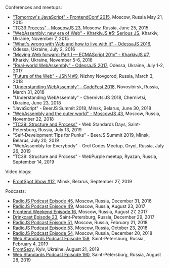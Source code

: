 Conferences and meetups:
- ["Tomorrow's JavaScript" - FrontendConf 2015](FrontendConf2015/), Moscow, Russia May 21, 2015
- ["TC39 Process" - MoscowJS 23](MoscowJS23/), Moscow, Russia, June 25, 2015
- ["WebAssembly: new era of Web" - KharkivJS #5: Serious JS](KharkivJS5/), Kharkiv, Ukraine, November 7, 2015
- ["What's wrong with Web and how to live with it" - OdessaJS 2016](OdessaJS2016/), Odessa, Ukraine, July 2, 2016
- ["Moving Web forward: Part I — ECMAScript 201x" - KharkivJS #7](KharkivJS7/), Kharkiv, Ukraine, November 5-6, 2016
- ["Real-world WebAssembly" - OdessaJS 2017](OdessaJS2017/), Odessa, Ukraine, July 1-2, 2017
- ["Future of the Web" - JSNN #9](https://youtu.be/ZtJZ2qDjee4), Nizhny Novgorod, Russia, March 3, 2018
- ["Understanding WebAssembly" - CodeFest 2018](https://2018.codefest.ru/lecture/1324/), Novosibirsk, Russia, March 31, 2018
- "Understanding WebAssembly" - ChernivtsiJS 2018, Chernivtsi, Ukraine, June 23, 2018
- "JavaScript" - BeerJS Summit 2018, Minsk, Belarus, June 30, 2018
- ["WebAssembly and the outer world" - MoscowJS 43](https://www.moscowjs.ru/talk/webassembly-i-vneshniy-mir), Moscow, Russia, November 22, 2018
- ["TC39: Structure and Process"](https://www.youtube.com/watch?v=_0psqory6rk) - Web Standards Days, Saint-Petersburg, Russia, July 13, 2019
- "Self-Development Tips for Punks" - BeerJS Summit 2019, Minsk, Belarus, July 20, 2019
- "WebAssembly for Everybody" - Orel Codes Meetup, Oryol, Russia, July 26, 2019
- "TC39: Structure and Process" - WebPurple meetup, Ryazan, Russia, September 14, 2019

Video blogs:
- [FrontSpot Show #12](https://www.youtube.com/watch?v=4mSv4I3_Phg), Minsk, Belarus, September 27, 2019

Podcasts:
- [RadioJS Podcast Episode 45](https://radiojs.ru/2016/12/radiojs-45/), Moscow, Russia, December 31, 2016
- [RadioJS Podcast Episode 49](https://radiojs.ru/2017/08/radiojs-49/), Moscow, Russia, August 23, 2017
- [Frontend Weekend Episode 16](https://soundcloud.com/frontend-weekend/fw-16), Moscow, Russia, August 27, 2017
- [Drinkcast Episode 23](https://spb-frontend.ru/podcast/23/), Saint-Petersburg, Russia, December 29, 2017
- [RadioJS Podcast Episode 51](https://radiojs.ru/2018/02/radiojs-51/), Moscow, Russia, February 21, 2018
- [RadioJS Podcast Episode 53](https://radiojs.ru/2017/08/radiojs-53/), Moscow, Russia, October 23, 2018
- [RadioJS Podcast Episode 54](https://radiojs.ru/2017/08/radiojs-54/), Moscow, Russia, December 20, 2018
- [Web Standards Podcast Episode 159](https://www.youtube.com/watch?v=nBNDK32CS_8), Saint-Petersburg, Russia, February 4, 2019
- [FrontSexy](https://soundcloud.com/begebot/ep23), Kyiv, Ukraine, August 21, 2019
- [Web Standards Podcast Episode 190](https://www.youtube.com/watch?v=wI0UDPZ3mCo), Saint-Petersburg, Russia, August 28, 2019
